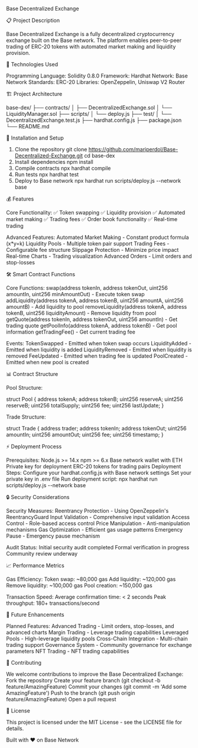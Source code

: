 Base Decentralized Exchange

📋 Project Description

Base Decentralized Exchange is a fully decentralized cryptocurrency exchange built on the Base network. The platform enables peer-to-peer trading of ERC-20 tokens with automated market making and liquidity provision.

🔧 Technologies Used

Programming Language: Solidity 0.8.0
Framework: Hardhat
Network: Base Network
Standards: ERC-20
Libraries: OpenZeppelin, Uniswap V2 Router

🏗️ Project Architecture

base-dex/
├── contracts/
│   ├── DecentralizedExchange.sol
│   └── LiquidityManager.sol
├── scripts/
│   └── deploy.js
├── test/
│   └── DecentralizedExchange.test.js
├── hardhat.config.js
├── package.json
└── README.md


🚀 Installation and Setup

1. Clone the repository
git clone https://github.com/mariperdol/Base-Decentralized-Exchange.git
cd base-dex
2. Install dependencies
npm install
3. Compile contracts
npx hardhat compile
4. Run tests
npx hardhat test
5. Deploy to Base network
npx hardhat run scripts/deploy.js --network base


💰 Features

Core Functionality:
✅ Token swapping
✅ Liquidity provision
✅ Automated market making
✅ Trading fees
✅ Order book functionality
✅ Real-time trading

Advanced Features:
Automated Market Making - Constant product formula (x*y=k)
Liquidity Pools - Multiple token pair support
Trading Fees - Configurable fee structure
Slippage Protection - Minimize price impact
Real-time Charts - Trading visualization
Advanced Orders - Limit orders and stop-losses


🛠️ Smart Contract Functions

Core Functions:
swap(address tokenIn, address tokenOut, uint256 amountIn, uint256 minAmountOut) - Execute token swap
addLiquidity(address tokenA, address tokenB, uint256 amountA, uint256 amountB) - Add liquidity to pool
removeLiquidity(address tokenA, address tokenB, uint256 liquidityAmount) - Remove liquidity from pool
getQuote(address tokenIn, address tokenOut, uint256 amountIn) - Get trading quote
getPoolInfo(address tokenA, address tokenB) - Get pool information
getTradingFee() - Get current trading fee

Events:
TokenSwapped - Emitted when token swap occurs
LiquidityAdded - Emitted when liquidity is added
LiquidityRemoved - Emitted when liquidity is removed
FeeUpdated - Emitted when trading fee is updated
PoolCreated - Emitted when new pool is created


📊 Contract Structure

Pool Structure:

struct Pool {
    address tokenA;
    address tokenB;
    uint256 reserveA;
    uint256 reserveB;
    uint256 totalSupply;
    uint256 fee;
    uint256 lastUpdate;
}

Trade Structure:

struct Trade {
    address trader;
    address tokenIn;
    address tokenOut;
    uint256 amountIn;
    uint256 amountOut;
    uint256 fee;
    uint256 timestamp;
}


⚡ Deployment Process

Prerequisites:
Node.js >= 14.x
npm >= 6.x
Base network wallet with ETH
Private key for deployment
ERC-20 tokens for trading pairs
Deployment Steps:
Configure your hardhat.config.js with Base network settings
Set your private key in .env file
Run deployment script:
npx hardhat run scripts/deploy.js --network base


🔒 Security Considerations

Security Measures:
Reentrancy Protection - Using OpenZeppelin's ReentrancyGuard
Input Validation - Comprehensive input validation
Access Control - Role-based access control
Price Manipulation - Anti-manipulation mechanisms
Gas Optimization - Efficient gas usage patterns
Emergency Pause - Emergency pause mechanism

Audit Status:
Initial security audit completed
Formal verification in progress
Community review underway


📈 Performance Metrics

Gas Efficiency:
Token swap: ~80,000 gas
Add liquidity: ~120,000 gas
Remove liquidity: ~100,000 gas
Pool creation: ~150,000 gas

Transaction Speed:
Average confirmation time: < 2 seconds
Peak throughput: 180+ transactions/second


🔄 Future Enhancements

Planned Features:
Advanced Trading - Limit orders, stop-losses, and advanced charts
Margin Trading - Leverage trading capabilities
Leveraged Pools - High-leverage liquidity pools
Cross-Chain Integration - Multi-chain trading support
Governance System - Community governance for exchange parameters
NFT Trading - NFT trading capabilities


🤝 Contributing

We welcome contributions to improve the Base Decentralized Exchange:
Fork the repository
Create your feature branch (git checkout -b feature/AmazingFeature)
Commit your changes (git commit -m 'Add some AmazingFeature')
Push to the branch (git push origin feature/AmazingFeature)
Open a pull request


📄 License

This project is licensed under the MIT License - see the LICENSE file for details.


Built with ❤️ on Base Network
